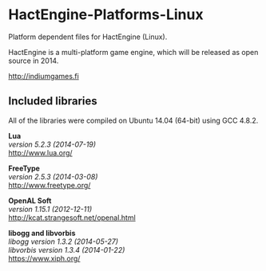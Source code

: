 HactEngine-Platforms-Linux
==========================

Platform dependent files for HactEngine (Linux).

HactEngine is a multi-platform game engine, which will be released as open source in 2014.

http://indiumgames.fi


Included libraries
------------------

All of the libraries were compiled on Ubuntu 14.04 (64-bit) using GCC 4.8.2.

**Lua**  
*version 5.2.3 (2014-07-19)*  
http://www.lua.org/

**FreeType**  
*version 2.5.3 (2014-03-08)*  
http://www.freetype.org/

**OpenAL Soft**  
*version 1.15.1 (2012-12-11)*  
http://kcat.strangesoft.net/openal.html

**libogg and libvorbis**  
*libogg version 1.3.2 (2014-05-27)*  
*libvorbis version 1.3.4 (2014-01-22)*  
https://www.xiph.org/
